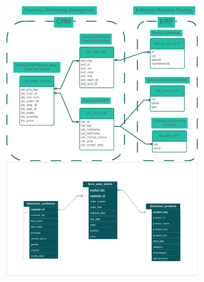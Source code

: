 ![Database tables in Bronze Layer](assets/data_model_silver.png)
![Database tables in Gold Layer](assets/data_model_gold.png)
